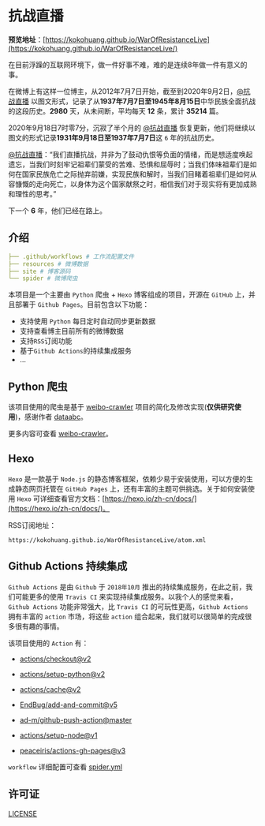 # 抗战直播

**预览地址**：[https://kokohuang.github.io/WarOfResistanceLive](https://kokohuang.github.io/WarOfResistanceLive/)

在目前浮躁的互联网环境下，做一件好事不难，难的是连续8年做一件有意义的事。

在微博上有这样一位博主，从2012年7月7日开始，截至到2020年9月2日，[@抗战直播](https://weibo.com/kzzb) 以图文形式，记录了从**1937年7月7日至1945年8月15日**中华民族全面抗战的这段历史。**2980** 天，从未间断，平均每天 **12** 条，累计 **35214** 篇。

2020年9月18日7时零7分，沉寂了半个月的 [@抗战直播](https://weibo.com/kzzb) 恢复更新，他们将继续以图文的形式记录**1931年9月18日至1937年7月7日**这 `6` 年的抗战历史。

[@抗战直播](https://weibo.com/kzzb)：“我们直播抗战，并非为了鼓动仇恨等负面的情绪，而是想适度唤起遗忘，当我们时刻牢记祖辈们蒙受的苦难、恐惧和屈辱时；当我们体味祖辈们是如何在国家民族危亡之际抛弃前嫌，实现民族和解时，当我们目睹着祖辈们是如何从容慷慨的走向死亡，以身体为这个国家献祭之时，相信我们对于现实将有更加成熟和理性的思考。”

下一个 **6** 年，他们已经在路上。

## 介绍

``` yaml
├── .github/workflows # 工作流配置文件
├── resources # 微博数据
├── site # 博客源码
└── spider # 微博爬虫
```

本项目是一个主要由 `Python` 爬虫 + `Hexo` 博客组成的项目，开源在 `GitHub` 上，并且部署于 `Github Pages`。目前包含以下功能：

- 支持使用 `Python` 每日定时自动同步更新数据
- 支持查看博主目前所有的微博数据
- 支持`RSS`订阅功能
- 基于`Github Actions`的持续集成服务
- ...

## Python 爬虫

该项目使用的爬虫是基于 [weibo-crawler](https://github.com/dataabc/weibo-crawler) 项目的简化及修改实现(**仅供研究使用**)，感谢作者 [dataabc](https://github.com/dataabc)。

更多内容可查看 [weibo-crawler](https://github.com/dataabc/weibo-crawler)。

## Hexo

`Hexo` 是一款基于 `Node.js` 的静态博客框架，依赖少易于安装使用，可以方便的生成静态网页托管在 `GitHub Pages` 上，还有丰富的主题可供挑选。关于如何安装使用 `Hexo` 可详细查看官方文档：[https://hexo.io/zh-cn/docs/](https://hexo.io/zh-cn/docs/)。

RSS订阅地址：

```
https://kokohuang.github.io/WarOfResistanceLive/atom.xml
```

## Github Actions 持续集成

`Github Actions` 是由 `Github` 于 `2018年10月` 推出的持续集成服务，在此之前，我们可能更多的使用 `Travis CI` 来实现持续集成服务。以我个人的感觉来看，`Github Actions` 功能非常强大，比 `Travis CI` 的可玩性更高，`Github Actions` 拥有丰富的 `action` 市场，将这些 `action` 组合起来，我们就可以很简单的完成很多很有趣的事情。

该项目使用的 `Action` 有：

- [actions/checkout@v2](https://github.com/actions/checkout)

- [actions/setup-python@v2](https://github.com/actions/setup-python)

- [actions/cache@v2](https://github.com/actions/cache)

- [EndBug/add-and-commit@v5](https://github.com/EndBug/add-and-commit)

- [ad-m/github-push-action@master](https://github.com/ad-m/github-push-action)

- [actions/setup-node@v1](https://github.com/actions/setup-node)

- [peaceiris/actions-gh-pages@v3](https://github.com/peaceiris/actions-gh-pages)

`workflow` 详细配置可查看 [spider.yml](./.github/workflows/spider.yml)

## 许可证

[LICENSE](./LICENSE)